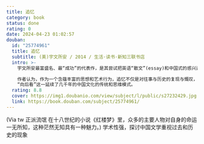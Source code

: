 ```yaml
---
title: 追忆
category: book
status: done
rating: 0
date: 2024-04-23 01:02:57
douban:
  id: "25774961"
  title: 追忆
  subtitle: (美)宇文所安 / 2014 / 生活·读书·新知三联书店
  intro: >-
    宇文所安最富盛名、最“成功”的代表作，是其尝试把英语“散文”(essay)和中国式的感兴进行混合而造成的结果。初版于1986年。作者从汗牛充栋的古典文献中拣选了十数篇诗文，出其不意地将它们勾连在一起，通过精彩的阅读、想象、分析与考证，为我们突显了一个中国古典文学的经典意象和根本性的母题：追忆。

    作者认为，作为一个含蕴丰富的思想和艺术行为，追忆不仅是对往事与历史的复现与慨叹，也寄寓着儒家知识分子追求“不朽”的“本体论”焦虑；更体现了
    “向后看”这一延续了几千年的中国文化的传统和思维模式。
  rating: 8.8
  cover: https://img1.doubanio.com/view/subject/l/public/s27232429.jpg
  link: https://book.douban.com/subject/25774961/
---
```


(Via tw 正派流氓 在十八世纪的小说《红楼梦》里，众多的主要人物对自身的命运一无所知，这种茫然无知具有一种魅力。) 学术性强，探讨中国文学重视过去和历史的现象
